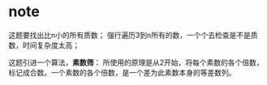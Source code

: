 # note

这题要找出比n小的所有质数；
强行遍历3到n所有的数，一个个去检查是不是质数，时间复杂度太高；

这题引进一个算法，**素数筛**： 所使用的原理是从2开始，将每个素数的各个倍数，标记成合数。一个素数的各个倍数，是一个差为此素数本身的等差数列。

